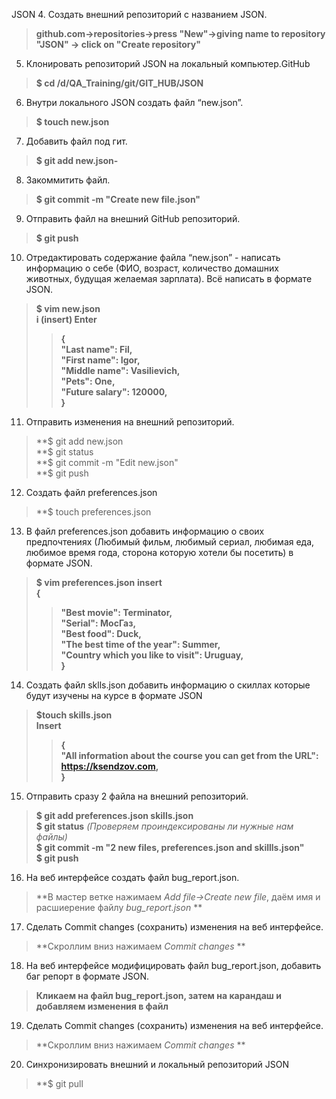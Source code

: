 JSON
 4. Создать внешний репозиторий c названием JSON.  
 >**github.com->repositories->press "New"->giving name to repository "JSON" -> click on "Create repository"**
 5. Клонировать репозиторий JSON на локальный компьютер.GitHub  
 >**$ cd /d/QA_Training/git/GIT_HUB/JSON**
 6. Внутри локального JSON создать файл “new.json”.  
 >**$ touch new.json**
 7. Добавить файл под гит.  
 >**$ git add new.json-**
 8. Закоммитить файл.  
 >**$ git commit -m "Create new file.json"**
 9. Отправить файл на внешний GitHub репозиторий.  
 >**$ git push**
 10. Отредактировать содержание файла “new.json” - написать информацию о себе 
 (ФИО, возраст, количество домашних животных, будущая желаемая зарплата). 
 Всё написать в формате JSON.  
 >**$ vim new.json**  
 >**i (insert) Enter**
  >>**{**  
  >>**"Last name": Fil,**  
  >>**"First name": Igor,**  
  >>**"Middle name": Vasilievich,**  
  >>**"Pets": One,**  
  >>**"Future salary": 120000,**  
  >>**}**
 11. Отправить изменения на внешний репозиторий.  
 >**$ git add new.json  
 >**$ git status  
 >**$ git commit -m "Edit new.json"  
 >**$ git push
 12. Создать файл preferences.json
 >**$ touch preferences.json
 13. В файл preferences.json добавить информацию о своих предпочтениях 
 (Любимый фильм, любимый сериал, любимая еда, любимое время года, 
 сторона которую хотели бы посетить) в формате JSON.  
 >**$ vim preferences.json**
 >**insert**  
 >**{**  
 >>**"Best movie": Terminator,**  
 >>**"Serial": МосГаз,**  
 >>**"Best food": Duck,**  
 >>**"The best time of the year": Summer,**  
 >>**"Country which you like to visit": Uruguay,**  
 >>**}**
 14. Создать файл sklls.json добавить информацию о скиллах которые будут изучены на курсе в формате JSON  
 >**$touch skills.json**  
 >**Insert**  
 >>**{**  
 >>**"All information about the course you can get from the URL": <https://ksendzov.com>,**  
 >>**}**
 15. Отправить сразу 2 файла на внешний репозиторий.
 >**$ git add preferences.json skills.json**  
 >**$ git status** *(Проверяем проиндексированы ли нужные нам файлы)*  
 >**$ git commit -m "2 new files, preferences.json and skillls.json"**  
 >**$ git push**
 16. На веб интерфейсе создать файл bug_report.json.  
 >**В мастер ветке нажимаем *Add file->Create new file*, даём имя и расшиерение файлу *bug_report.json* **  
 17. Сделать Commit changes (сохранить) изменения на веб интерфейсе.  
 >**Скроллим вниз нажимаем *Commit changes* **
 18. На веб интерфейсе модифицировать файл bug_report.json, добавить баг репорт в формате JSON.  
 >**Кликаем на файл bug_report.json, затем на карандаш и добавляем изменения в файл**
 19. Сделать Commit changes (сохранить) изменения на веб интерфейсе.  
 >**Скроллим вниз нажимаем *Commit changes* **
 20. Синхронизировать внешний и локальный репозиторий JSON  
 >**$ git pull